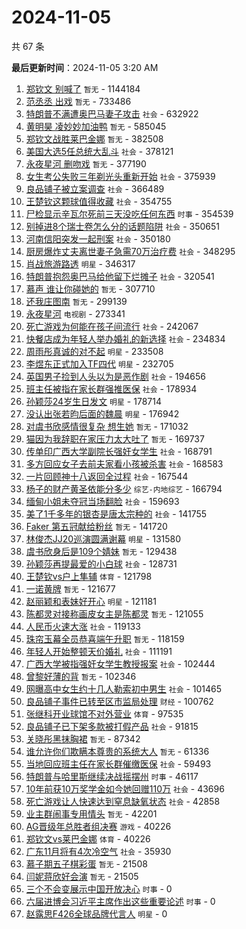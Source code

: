# 2024-11-05

共 67 条


<!-- BEGIN -->

**最后更新时间**：2024-11-05 3:20 AM
1. [郑钦文 别喊了](https://m.weibo.cn/search?containerid=100103type%3D1%26t%3D10%26q%3D%E9%83%91%E9%92%A6%E6%96%87+%E5%88%AB%E5%96%8A%E4%BA%86&stream_entry_id=31&isnewpage=1&extparam=seat%3D1%26cate%3D5001%26pos%3D0%26stream_entry_id%3D31%26dgr%3D0%26realpos%3D1%26flag%3D1%26filter_type%3Drealtimehot%26q%3D%25E9%2583%2591%25E9%2592%25A6%25E6%2596%2587%2520%25E5%2588%25AB%25E5%2596%258A%25E4%25BA%2586%26c_type%3D31%26band_rank%3D1%26lcate%3D5001%26display_time%3D1730737736%26pre_seqid%3D17307377360400054738) `暂无` - 1144184
2. [范丞丞 出戏](https://m.weibo.cn/search?containerid=100103type%3D1%26t%3D10%26q%3D%E8%8C%83%E4%B8%9E%E4%B8%9E+%E5%87%BA%E6%88%8F&stream_entry_id=31&isnewpage=1&extparam=seat%3D1%26cate%3D5001%26pos%3D1%26stream_entry_id%3D31%26dgr%3D0%26realpos%3D2%26flag%3D2%26filter_type%3Drealtimehot%26q%3D%25E8%258C%2583%25E4%25B8%259E%25E4%25B8%259E%2520%25E5%2587%25BA%25E6%2588%258F%26c_type%3D31%26band_rank%3D2%26lcate%3D5001%26display_time%3D1730737736%26pre_seqid%3D17307377360400054738) `暂无` - 733486
3. [特朗普不满遭奥巴马妻子攻击](https://m.weibo.cn/search?containerid=100103type%3D1%26t%3D10%26q%3D%23%E7%89%B9%E6%9C%97%E6%99%AE%E4%B8%8D%E6%BB%A1%E9%81%AD%E5%A5%A5%E5%B7%B4%E9%A9%AC%E5%A6%BB%E5%AD%90%E6%94%BB%E5%87%BB%23&stream_entry_id=31&isnewpage=1&extparam=seat%3D1%26cate%3D5001%26pos%3D2%26stream_entry_id%3D31%26dgr%3D0%26realpos%3D3%26flag%3D1%26filter_type%3Drealtimehot%26q%3D%2523%25E7%2589%25B9%25E6%259C%2597%25E6%2599%25AE%25E4%25B8%258D%25E6%25BB%25A1%25E9%2581%25AD%25E5%25A5%25A5%25E5%25B7%25B4%25E9%25A9%25AC%25E5%25A6%25BB%25E5%25AD%2590%25E6%2594%25BB%25E5%2587%25BB%2523%26c_type%3D31%26band_rank%3D3%26lcate%3D5001%26display_time%3D1730737736%26pre_seqid%3D17307377360400054738) `社会` - 632922
4. [黄明昊 凌妙妙加油鸭](https://m.weibo.cn/search?containerid=100103type%3D1%26t%3D10%26q%3D%E9%BB%84%E6%98%8E%E6%98%8A+%E5%87%8C%E5%A6%99%E5%A6%99%E5%8A%A0%E6%B2%B9%E9%B8%AD&stream_entry_id=31&isnewpage=1&extparam=seat%3D1%26cate%3D5001%26pos%3D3%26stream_entry_id%3D31%26dgr%3D0%26realpos%3D4%26flag%3D1%26filter_type%3Drealtimehot%26q%3D%25E9%25BB%2584%25E6%2598%258E%25E6%2598%258A%2520%25E5%2587%258C%25E5%25A6%2599%25E5%25A6%2599%25E5%258A%25A0%25E6%25B2%25B9%25E9%25B8%25AD%26c_type%3D31%26band_rank%3D4%26lcate%3D5001%26display_time%3D1730737736%26pre_seqid%3D17307377360400054738) `暂无` - 585045
5. [郑钦文战胜莱巴金娜](https://m.weibo.cn/search?containerid=100103type%3D1%26t%3D10%26q%3D%E9%83%91%E9%92%A6%E6%96%87%E6%88%98%E8%83%9C%E8%8E%B1%E5%B7%B4%E9%87%91%E5%A8%9C&stream_entry_id=31&isnewpage=1&extparam=seat%3D1%26cate%3D5001%26pos%3D4%26stream_entry_id%3D31%26dgr%3D0%26realpos%3D5%26flag%3D1%26filter_type%3Drealtimehot%26q%3D%25E9%2583%2591%25E9%2592%25A6%25E6%2596%2587%25E6%2588%2598%25E8%2583%259C%25E8%258E%25B1%25E5%25B7%25B4%25E9%2587%2591%25E5%25A8%259C%26c_type%3D31%26band_rank%3D5%26lcate%3D5001%26display_time%3D1730737736%26pre_seqid%3D17307377360400054738) `暂无` - 382508
6. [美国大选5任总统大乱斗](https://m.weibo.cn/search?containerid=100103type%3D1%26t%3D10%26q%3D%23%E7%BE%8E%E5%9B%BD%E5%A4%A7%E9%80%895%E4%BB%BB%E6%80%BB%E7%BB%9F%E5%A4%A7%E4%B9%B1%E6%96%97%23&stream_entry_id=31&isnewpage=1&extparam=seat%3D1%26cate%3D5001%26pos%3D5%26stream_entry_id%3D31%26dgr%3D0%26realpos%3D6%26flag%3D0%26filter_type%3Drealtimehot%26q%3D%2523%25E7%25BE%258E%25E5%259B%25BD%25E5%25A4%25A7%25E9%2580%25895%25E4%25BB%25BB%25E6%2580%25BB%25E7%25BB%259F%25E5%25A4%25A7%25E4%25B9%25B1%25E6%2596%2597%2523%26c_type%3D31%26band_rank%3D6%26lcate%3D5001%26display_time%3D1730737736%26pre_seqid%3D17307377360400054738) `社会` - 378121
7. [永夜星河 删吻戏](https://m.weibo.cn/search?containerid=100103type%3D1%26t%3D10%26q%3D%E6%B0%B8%E5%A4%9C%E6%98%9F%E6%B2%B3+%E5%88%A0%E5%90%BB%E6%88%8F&stream_entry_id=31&isnewpage=1&extparam=seat%3D1%26cate%3D5001%26pos%3D6%26stream_entry_id%3D31%26dgr%3D0%26realpos%3D7%26flag%3D2%26filter_type%3Drealtimehot%26q%3D%25E6%25B0%25B8%25E5%25A4%259C%25E6%2598%259F%25E6%25B2%25B3%2520%25E5%2588%25A0%25E5%2590%25BB%25E6%2588%258F%26c_type%3D31%26band_rank%3D7%26lcate%3D5001%26display_time%3D1730737736%26pre_seqid%3D17307377360400054738) `暂无` - 377190
8. [女生考公失败三年剃光头重新开始](https://m.weibo.cn/search?containerid=100103type%3D1%26t%3D10%26q%3D%23%E5%A5%B3%E7%94%9F%E8%80%83%E5%85%AC%E5%A4%B1%E8%B4%A5%E4%B8%89%E5%B9%B4%E5%89%83%E5%85%89%E5%A4%B4%E9%87%8D%E6%96%B0%E5%BC%80%E5%A7%8B%23&stream_entry_id=31&isnewpage=1&extparam=seat%3D1%26cate%3D5001%26pos%3D7%26stream_entry_id%3D31%26dgr%3D0%26realpos%3D8%26flag%3D2%26filter_type%3Drealtimehot%26q%3D%2523%25E5%25A5%25B3%25E7%2594%259F%25E8%2580%2583%25E5%2585%25AC%25E5%25A4%25B1%25E8%25B4%25A5%25E4%25B8%2589%25E5%25B9%25B4%25E5%2589%2583%25E5%2585%2589%25E5%25A4%25B4%25E9%2587%258D%25E6%2596%25B0%25E5%25BC%2580%25E5%25A7%258B%2523%26c_type%3D31%26band_rank%3D8%26lcate%3D5001%26display_time%3D1730737736%26pre_seqid%3D17307377360400054738) `社会` - 375939
9. [良品铺子被立案调查](https://m.weibo.cn/search?containerid=100103type%3D1%26t%3D10%26q%3D%23%E8%89%AF%E5%93%81%E9%93%BA%E5%AD%90%E8%A2%AB%E7%AB%8B%E6%A1%88%E8%B0%83%E6%9F%A5%23&stream_entry_id=31&isnewpage=1&extparam=seat%3D1%26cate%3D5001%26pos%3D8%26stream_entry_id%3D31%26dgr%3D0%26realpos%3D9%26flag%3D0%26filter_type%3Drealtimehot%26q%3D%2523%25E8%2589%25AF%25E5%2593%2581%25E9%2593%25BA%25E5%25AD%2590%25E8%25A2%25AB%25E7%25AB%258B%25E6%25A1%2588%25E8%25B0%2583%25E6%259F%25A5%2523%26c_type%3D31%26band_rank%3D9%26lcate%3D5001%26display_time%3D1730737736%26pre_seqid%3D17307377360400054738) `社会` - 366489
10. [王楚钦这颗球值得收藏](https://m.weibo.cn/search?containerid=100103type%3D1%26t%3D10%26q%3D%23%E7%8E%8B%E6%A5%9A%E9%92%A6%E8%BF%99%E9%A2%97%E7%90%83%E5%80%BC%E5%BE%97%E6%94%B6%E8%97%8F%23&stream_entry_id=31&isnewpage=1&extparam=seat%3D1%26cate%3D5001%26pos%3D9%26stream_entry_id%3D31%26dgr%3D0%26realpos%3D10%26flag%3D1%26filter_type%3Drealtimehot%26q%3D%2523%25E7%258E%258B%25E6%25A5%259A%25E9%2592%25A6%25E8%25BF%2599%25E9%25A2%2597%25E7%2590%2583%25E5%2580%25BC%25E5%25BE%2597%25E6%2594%25B6%25E8%2597%258F%2523%26c_type%3D31%26band_rank%3D10%26lcate%3D5001%26display_time%3D1730737736%26pre_seqid%3D17307377360400054738) `社会` - 354755
11. [尸检显示辛瓦尔死前三天没吃任何东西](https://m.weibo.cn/search?containerid=100103type%3D1%26t%3D10%26q%3D%23%E5%B0%B8%E6%A3%80%E6%98%BE%E7%A4%BA%E8%BE%9B%E7%93%A6%E5%B0%94%E6%AD%BB%E5%89%8D%E4%B8%89%E5%A4%A9%E6%B2%A1%E5%90%83%E4%BB%BB%E4%BD%95%E4%B8%9C%E8%A5%BF%23&stream_entry_id=31&isnewpage=1&extparam=seat%3D1%26cate%3D5001%26pos%3D10%26stream_entry_id%3D31%26dgr%3D0%26realpos%3D11%26flag%3D2%26filter_type%3Drealtimehot%26q%3D%2523%25E5%25B0%25B8%25E6%25A3%2580%25E6%2598%25BE%25E7%25A4%25BA%25E8%25BE%259B%25E7%2593%25A6%25E5%25B0%2594%25E6%25AD%25BB%25E5%2589%258D%25E4%25B8%2589%25E5%25A4%25A9%25E6%25B2%25A1%25E5%2590%2583%25E4%25BB%25BB%25E4%25BD%2595%25E4%25B8%259C%25E8%25A5%25BF%2523%26c_type%3D31%26band_rank%3D11%26lcate%3D5001%26display_time%3D1730737736%26pre_seqid%3D17307377360400054738) `时事` - 354539
12. [别掉进8个瑞士卷怎么分的话题陷阱](https://m.weibo.cn/search?containerid=100103type%3D1%26t%3D10%26q%3D%23%E5%88%AB%E6%8E%89%E8%BF%9B8%E4%B8%AA%E7%91%9E%E5%A3%AB%E5%8D%B7%E6%80%8E%E4%B9%88%E5%88%86%E7%9A%84%E8%AF%9D%E9%A2%98%E9%99%B7%E9%98%B1%23&stream_entry_id=31&isnewpage=1&extparam=seat%3D1%26cate%3D5001%26pos%3D11%26stream_entry_id%3D31%26dgr%3D0%26realpos%3D12%26flag%3D2%26filter_type%3Drealtimehot%26q%3D%2523%25E5%2588%25AB%25E6%258E%2589%25E8%25BF%259B8%25E4%25B8%25AA%25E7%2591%259E%25E5%25A3%25AB%25E5%258D%25B7%25E6%2580%258E%25E4%25B9%2588%25E5%2588%2586%25E7%259A%2584%25E8%25AF%259D%25E9%25A2%2598%25E9%2599%25B7%25E9%2598%25B1%2523%26c_type%3D31%26band_rank%3D12%26lcate%3D5001%26display_time%3D1730737736%26pre_seqid%3D17307377360400054738) `社会` - 350651
13. [河南信阳突发一起刑案](https://m.weibo.cn/search?containerid=100103type%3D1%26t%3D10%26q%3D%23%E6%B2%B3%E5%8D%97%E4%BF%A1%E9%98%B3%E7%AA%81%E5%8F%91%E4%B8%80%E8%B5%B7%E5%88%91%E6%A1%88%23&stream_entry_id=31&isnewpage=1&extparam=seat%3D1%26cate%3D5001%26pos%3D12%26stream_entry_id%3D31%26dgr%3D0%26realpos%3D13%26flag%3D2%26filter_type%3Drealtimehot%26q%3D%2523%25E6%25B2%25B3%25E5%258D%2597%25E4%25BF%25A1%25E9%2598%25B3%25E7%25AA%2581%25E5%258F%2591%25E4%25B8%2580%25E8%25B5%25B7%25E5%2588%2591%25E6%25A1%2588%2523%26c_type%3D31%26band_rank%3D13%26lcate%3D5001%26display_time%3D1730737736%26pre_seqid%3D17307377360400054738) `社会` - 350180
14. [厨房爆炸丈夫离世妻子急需70万治疗费](https://m.weibo.cn/search?containerid=100103type%3D1%26t%3D10%26q%3D%23%E5%8E%A8%E6%88%BF%E7%88%86%E7%82%B8%E4%B8%88%E5%A4%AB%E7%A6%BB%E4%B8%96%E5%A6%BB%E5%AD%90%E6%80%A5%E9%9C%8070%E4%B8%87%E6%B2%BB%E7%96%97%E8%B4%B9%23&stream_entry_id=31&isnewpage=1&extparam=seat%3D1%26cate%3D5001%26pos%3D13%26stream_entry_id%3D31%26dgr%3D0%26realpos%3D14%26flag%3D2%26filter_type%3Drealtimehot%26q%3D%2523%25E5%258E%25A8%25E6%2588%25BF%25E7%2588%2586%25E7%2582%25B8%25E4%25B8%2588%25E5%25A4%25AB%25E7%25A6%25BB%25E4%25B8%2596%25E5%25A6%25BB%25E5%25AD%2590%25E6%2580%25A5%25E9%259C%258070%25E4%25B8%2587%25E6%25B2%25BB%25E7%2596%2597%25E8%25B4%25B9%2523%26c_type%3D31%26band_rank%3D14%26lcate%3D5001%26display_time%3D1730737736%26pre_seqid%3D17307377360400054738) `社会` - 348295
15. [肖战旅游路透](https://m.weibo.cn/search?containerid=100103type%3D1%26t%3D10%26q%3D%23%E8%82%96%E6%88%98%E6%97%85%E6%B8%B8%E8%B7%AF%E9%80%8F%23&stream_entry_id=31&isnewpage=1&extparam=seat%3D1%26cate%3D5001%26pos%3D14%26stream_entry_id%3D31%26dgr%3D0%26realpos%3D15%26flag%3D1%26filter_type%3Drealtimehot%26q%3D%2523%25E8%2582%2596%25E6%2588%2598%25E6%2597%2585%25E6%25B8%25B8%25E8%25B7%25AF%25E9%2580%258F%2523%26c_type%3D31%26band_rank%3D15%26lcate%3D5001%26display_time%3D1730737736%26pre_seqid%3D17307377360400054738) `明星` - 346317
16. [特朗普抱怨奥巴马给他留下烂摊子](https://m.weibo.cn/search?containerid=100103type%3D1%26t%3D10%26q%3D%23%E7%89%B9%E6%9C%97%E6%99%AE%E6%8A%B1%E6%80%A8%E5%A5%A5%E5%B7%B4%E9%A9%AC%E7%BB%99%E4%BB%96%E7%95%99%E4%B8%8B%E7%83%82%E6%91%8A%E5%AD%90%23&stream_entry_id=31&isnewpage=1&extparam=seat%3D1%26cate%3D5001%26pos%3D15%26stream_entry_id%3D31%26dgr%3D0%26realpos%3D16%26flag%3D1%26filter_type%3Drealtimehot%26q%3D%2523%25E7%2589%25B9%25E6%259C%2597%25E6%2599%25AE%25E6%258A%25B1%25E6%2580%25A8%25E5%25A5%25A5%25E5%25B7%25B4%25E9%25A9%25AC%25E7%25BB%2599%25E4%25BB%2596%25E7%2595%2599%25E4%25B8%258B%25E7%2583%2582%25E6%2591%258A%25E5%25AD%2590%2523%26c_type%3D31%26band_rank%3D16%26lcate%3D5001%26display_time%3D1730737736%26pre_seqid%3D17307377360400054738) `社会` - 320541
17. [慕声 谁让你碰她的](https://m.weibo.cn/search?containerid=100103type%3D1%26t%3D10%26q%3D%E6%85%95%E5%A3%B0+%E8%B0%81%E8%AE%A9%E4%BD%A0%E7%A2%B0%E5%A5%B9%E7%9A%84&stream_entry_id=31&isnewpage=1&extparam=seat%3D1%26cate%3D5001%26pos%3D16%26stream_entry_id%3D31%26dgr%3D0%26realpos%3D17%26flag%3D0%26filter_type%3Drealtimehot%26q%3D%25E6%2585%2595%25E5%25A3%25B0%2520%25E8%25B0%2581%25E8%25AE%25A9%25E4%25BD%25A0%25E7%25A2%25B0%25E5%25A5%25B9%25E7%259A%2584%26c_type%3D31%26band_rank%3D17%26lcate%3D5001%26display_time%3D1730737736%26pre_seqid%3D17307377360400054738) `暂无` - 307710
18. [还我庄图南](https://m.weibo.cn/search?containerid=100103type%3D1%26t%3D10%26q%3D%E8%BF%98%E6%88%91%E5%BA%84%E5%9B%BE%E5%8D%97&stream_entry_id=31&isnewpage=1&extparam=seat%3D1%26cate%3D5001%26pos%3D17%26stream_entry_id%3D31%26dgr%3D0%26realpos%3D18%26flag%3D0%26filter_type%3Drealtimehot%26q%3D%25E8%25BF%2598%25E6%2588%2591%25E5%25BA%2584%25E5%259B%25BE%25E5%258D%2597%26c_type%3D31%26band_rank%3D18%26lcate%3D5001%26display_time%3D1730737736%26pre_seqid%3D17307377360400054738) `暂无` - 299139
19. [永夜星河](https://m.weibo.cn/search?containerid=100103type%3D1%26t%3D10%26q%3D%E6%B0%B8%E5%A4%9C%E6%98%9F%E6%B2%B3&stream_entry_id=31&isnewpage=1&extparam=seat%3D1%26cate%3D5001%26pos%3D18%26stream_entry_id%3D31%26dgr%3D0%26realpos%3D19%26flag%3D0%26filter_type%3Drealtimehot%26q%3D%25E6%25B0%25B8%25E5%25A4%259C%25E6%2598%259F%25E6%25B2%25B3%26c_type%3D31%26band_rank%3D19%26lcate%3D5001%26display_time%3D1730737736%26pre_seqid%3D17307377360400054738) `电视剧` - 273341
20. [死亡游戏为何能在孩子间流行](https://m.weibo.cn/search?containerid=100103type%3D1%26t%3D10%26q%3D%23%E6%AD%BB%E4%BA%A1%E6%B8%B8%E6%88%8F%E4%B8%BA%E4%BD%95%E8%83%BD%E5%9C%A8%E5%AD%A9%E5%AD%90%E9%97%B4%E6%B5%81%E8%A1%8C%23&stream_entry_id=31&isnewpage=1&extparam=seat%3D1%26cate%3D5001%26pos%3D19%26stream_entry_id%3D31%26dgr%3D0%26realpos%3D20%26flag%3D1%26filter_type%3Drealtimehot%26q%3D%2523%25E6%25AD%25BB%25E4%25BA%25A1%25E6%25B8%25B8%25E6%2588%258F%25E4%25B8%25BA%25E4%25BD%2595%25E8%2583%25BD%25E5%259C%25A8%25E5%25AD%25A9%25E5%25AD%2590%25E9%2597%25B4%25E6%25B5%2581%25E8%25A1%258C%2523%26c_type%3D31%26band_rank%3D20%26lcate%3D5001%26display_time%3D1730737736%26pre_seqid%3D17307377360400054738) `社会` - 242067
21. [快餐店成为年轻人举办婚礼的新选择](https://m.weibo.cn/search?containerid=100103type%3D1%26t%3D10%26q%3D%23%E5%BF%AB%E9%A4%90%E5%BA%97%E6%88%90%E4%B8%BA%E5%B9%B4%E8%BD%BB%E4%BA%BA%E4%B8%BE%E5%8A%9E%E5%A9%9A%E7%A4%BC%E7%9A%84%E6%96%B0%E9%80%89%E6%8B%A9%23&stream_entry_id=31&isnewpage=1&extparam=seat%3D1%26cate%3D5001%26pos%3D20%26stream_entry_id%3D31%26dgr%3D0%26realpos%3D21%26flag%3D1%26filter_type%3Drealtimehot%26q%3D%2523%25E5%25BF%25AB%25E9%25A4%2590%25E5%25BA%2597%25E6%2588%2590%25E4%25B8%25BA%25E5%25B9%25B4%25E8%25BD%25BB%25E4%25BA%25BA%25E4%25B8%25BE%25E5%258A%259E%25E5%25A9%259A%25E7%25A4%25BC%25E7%259A%2584%25E6%2596%25B0%25E9%2580%2589%25E6%258B%25A9%2523%26c_type%3D31%26band_rank%3D21%26lcate%3D5001%26display_time%3D1730737736%26pre_seqid%3D17307377360400054738) `社会` - 234834
22. [周雨彤真诚的对不起](https://m.weibo.cn/search?containerid=100103type%3D1%26t%3D10%26q%3D%23%E5%91%A8%E9%9B%A8%E5%BD%A4%E7%9C%9F%E8%AF%9A%E7%9A%84%E5%AF%B9%E4%B8%8D%E8%B5%B7%23&stream_entry_id=31&isnewpage=1&extparam=seat%3D1%26cate%3D5001%26pos%3D21%26stream_entry_id%3D31%26dgr%3D0%26realpos%3D22%26flag%3D1%26filter_type%3Drealtimehot%26q%3D%2523%25E5%2591%25A8%25E9%259B%25A8%25E5%25BD%25A4%25E7%259C%259F%25E8%25AF%259A%25E7%259A%2584%25E5%25AF%25B9%25E4%25B8%258D%25E8%25B5%25B7%2523%26c_type%3D31%26band_rank%3D22%26lcate%3D5001%26display_time%3D1730737736%26pre_seqid%3D17307377360400054738) `明星` - 233508
23. [李煜东正式加入TF四代](https://m.weibo.cn/search?containerid=100103type%3D1%26t%3D10%26q%3D%23%E6%9D%8E%E7%85%9C%E4%B8%9C%E6%AD%A3%E5%BC%8F%E5%8A%A0%E5%85%A5TF%E5%9B%9B%E4%BB%A3%23&stream_entry_id=31&isnewpage=1&extparam=seat%3D1%26cate%3D5001%26pos%3D22%26stream_entry_id%3D31%26dgr%3D0%26realpos%3D23%26flag%3D0%26filter_type%3Drealtimehot%26q%3D%2523%25E6%259D%258E%25E7%2585%259C%25E4%25B8%259C%25E6%25AD%25A3%25E5%25BC%258F%25E5%258A%25A0%25E5%2585%25A5TF%25E5%259B%259B%25E4%25BB%25A3%2523%26c_type%3D31%26band_rank%3D23%26lcate%3D5001%26display_time%3D1730737736%26pre_seqid%3D17307377360400054738) `明星` - 232705
24. [英国男子捡到人头以为是恶作剧](https://m.weibo.cn/search?containerid=100103type%3D1%26t%3D10%26q%3D%23%E8%8B%B1%E5%9B%BD%E7%94%B7%E5%AD%90%E6%8D%A1%E5%88%B0%E4%BA%BA%E5%A4%B4%E4%BB%A5%E4%B8%BA%E6%98%AF%E6%81%B6%E4%BD%9C%E5%89%A7%23&stream_entry_id=31&isnewpage=1&extparam=seat%3D1%26cate%3D5001%26pos%3D23%26stream_entry_id%3D31%26dgr%3D0%26realpos%3D24%26flag%3D0%26filter_type%3Drealtimehot%26q%3D%2523%25E8%258B%25B1%25E5%259B%25BD%25E7%2594%25B7%25E5%25AD%2590%25E6%258D%25A1%25E5%2588%25B0%25E4%25BA%25BA%25E5%25A4%25B4%25E4%25BB%25A5%25E4%25B8%25BA%25E6%2598%25AF%25E6%2581%25B6%25E4%25BD%259C%25E5%2589%25A7%2523%26c_type%3D31%26band_rank%3D24%26lcate%3D5001%26display_time%3D1730737736%26pre_seqid%3D17307377360400054738) `社会` - 194656
25. [班主任被指在家长群强推医保](https://m.weibo.cn/search?containerid=100103type%3D1%26t%3D10%26q%3D%23%E7%8F%AD%E4%B8%BB%E4%BB%BB%E8%A2%AB%E6%8C%87%E5%9C%A8%E5%AE%B6%E9%95%BF%E7%BE%A4%E5%BC%BA%E6%8E%A8%E5%8C%BB%E4%BF%9D%23&stream_entry_id=31&isnewpage=1&extparam=seat%3D1%26cate%3D5001%26pos%3D24%26stream_entry_id%3D31%26dgr%3D0%26realpos%3D25%26flag%3D1%26filter_type%3Drealtimehot%26q%3D%2523%25E7%258F%25AD%25E4%25B8%25BB%25E4%25BB%25BB%25E8%25A2%25AB%25E6%258C%2587%25E5%259C%25A8%25E5%25AE%25B6%25E9%2595%25BF%25E7%25BE%25A4%25E5%25BC%25BA%25E6%258E%25A8%25E5%258C%25BB%25E4%25BF%259D%2523%26c_type%3D31%26band_rank%3D25%26lcate%3D5001%26display_time%3D1730737736%26pre_seqid%3D17307377360400054738) `社会` - 178934
26. [孙颖莎24岁生日发文](https://m.weibo.cn/search?containerid=100103type%3D1%26t%3D10%26q%3D%23%E5%AD%99%E9%A2%96%E8%8E%8E24%E5%B2%81%E7%94%9F%E6%97%A5%E5%8F%91%E6%96%87%23&stream_entry_id=31&isnewpage=1&extparam=seat%3D1%26cate%3D5001%26pos%3D25%26stream_entry_id%3D31%26dgr%3D0%26realpos%3D26%26flag%3D0%26filter_type%3Drealtimehot%26q%3D%2523%25E5%25AD%2599%25E9%25A2%2596%25E8%258E%258E24%25E5%25B2%2581%25E7%2594%259F%25E6%2597%25A5%25E5%258F%2591%25E6%2596%2587%2523%26c_type%3D31%26band_rank%3D26%26lcate%3D5001%26display_time%3D1730737736%26pre_seqid%3D17307377360400054738) `明星` - 178714
27. [没认出张若昀后面的魏晨](https://m.weibo.cn/search?containerid=100103type%3D1%26t%3D10%26q%3D%E6%B2%A1%E8%AE%A4%E5%87%BA%E5%BC%A0%E8%8B%A5%E6%98%80%E5%90%8E%E9%9D%A2%E7%9A%84%E9%AD%8F%E6%99%A8&stream_entry_id=31&isnewpage=1&extparam=seat%3D1%26cate%3D5001%26pos%3D26%26stream_entry_id%3D31%26dgr%3D0%26realpos%3D27%26flag%3D0%26filter_type%3Drealtimehot%26q%3D%25E6%25B2%25A1%25E8%25AE%25A4%25E5%2587%25BA%25E5%25BC%25A0%25E8%258B%25A5%25E6%2598%2580%25E5%2590%258E%25E9%259D%25A2%25E7%259A%2584%25E9%25AD%258F%25E6%2599%25A8%26c_type%3D31%26band_rank%3D27%26lcate%3D5001%26display_time%3D1730737736%26pre_seqid%3D17307377360400054738) `明星` - 176942
28. [对虞书欣感情很复杂 想生她](https://m.weibo.cn/search?containerid=100103type%3D1%26t%3D10%26q%3D%E5%AF%B9%E8%99%9E%E4%B9%A6%E6%AC%A3%E6%84%9F%E6%83%85%E5%BE%88%E5%A4%8D%E6%9D%82+%E6%83%B3%E7%94%9F%E5%A5%B9&stream_entry_id=31&isnewpage=1&extparam=seat%3D1%26cate%3D5001%26pos%3D27%26stream_entry_id%3D31%26dgr%3D0%26realpos%3D28%26flag%3D0%26filter_type%3Drealtimehot%26q%3D%25E5%25AF%25B9%25E8%2599%259E%25E4%25B9%25A6%25E6%25AC%25A3%25E6%2584%259F%25E6%2583%2585%25E5%25BE%2588%25E5%25A4%258D%25E6%259D%2582%2520%25E6%2583%25B3%25E7%2594%259F%25E5%25A5%25B9%26c_type%3D31%26band_rank%3D28%26lcate%3D5001%26display_time%3D1730737736%26pre_seqid%3D17307377360400054738) `暂无` - 171032
29. [猫因为我辞职在家压力太大吐了](https://m.weibo.cn/search?containerid=100103type%3D1%26t%3D10%26q%3D%E7%8C%AB%E5%9B%A0%E4%B8%BA%E6%88%91%E8%BE%9E%E8%81%8C%E5%9C%A8%E5%AE%B6%E5%8E%8B%E5%8A%9B%E5%A4%AA%E5%A4%A7%E5%90%90%E4%BA%86&stream_entry_id=31&isnewpage=1&extparam=seat%3D1%26cate%3D5001%26pos%3D28%26stream_entry_id%3D31%26dgr%3D0%26realpos%3D29%26flag%3D1%26filter_type%3Drealtimehot%26q%3D%25E7%258C%25AB%25E5%259B%25A0%25E4%25B8%25BA%25E6%2588%2591%25E8%25BE%259E%25E8%2581%258C%25E5%259C%25A8%25E5%25AE%25B6%25E5%258E%258B%25E5%258A%259B%25E5%25A4%25AA%25E5%25A4%25A7%25E5%2590%2590%25E4%25BA%2586%26c_type%3D31%26band_rank%3D29%26lcate%3D5001%26display_time%3D1730737736%26pre_seqid%3D17307377360400054738) `暂无` - 169737
30. [传单印广西大学副院长强奸女学生](https://m.weibo.cn/search?containerid=100103type%3D1%26t%3D10%26q%3D%23%E4%BC%A0%E5%8D%95%E5%8D%B0%E5%B9%BF%E8%A5%BF%E5%A4%A7%E5%AD%A6%E5%89%AF%E9%99%A2%E9%95%BF%E5%BC%BA%E5%A5%B8%E5%A5%B3%E5%AD%A6%E7%94%9F%23&stream_entry_id=31&isnewpage=1&extparam=seat%3D1%26cate%3D5001%26pos%3D29%26stream_entry_id%3D31%26dgr%3D0%26realpos%3D30%26flag%3D1%26filter_type%3Drealtimehot%26q%3D%2523%25E4%25BC%25A0%25E5%258D%2595%25E5%258D%25B0%25E5%25B9%25BF%25E8%25A5%25BF%25E5%25A4%25A7%25E5%25AD%25A6%25E5%2589%25AF%25E9%2599%25A2%25E9%2595%25BF%25E5%25BC%25BA%25E5%25A5%25B8%25E5%25A5%25B3%25E5%25AD%25A6%25E7%2594%259F%2523%26c_type%3D31%26band_rank%3D30%26lcate%3D5001%26display_time%3D1730737736%26pre_seqid%3D17307377360400054738) `社会` - 168791
31. [多方回应女子去前夫家看小孩被杀害](https://m.weibo.cn/search?containerid=100103type%3D1%26t%3D10%26q%3D%23%E5%A4%9A%E6%96%B9%E5%9B%9E%E5%BA%94%E5%A5%B3%E5%AD%90%E5%8E%BB%E5%89%8D%E5%A4%AB%E5%AE%B6%E7%9C%8B%E5%B0%8F%E5%AD%A9%E8%A2%AB%E6%9D%80%E5%AE%B3%23&stream_entry_id=31&isnewpage=1&extparam=seat%3D1%26cate%3D5001%26pos%3D30%26stream_entry_id%3D31%26dgr%3D0%26realpos%3D31%26flag%3D0%26filter_type%3Drealtimehot%26q%3D%2523%25E5%25A4%259A%25E6%2596%25B9%25E5%259B%259E%25E5%25BA%2594%25E5%25A5%25B3%25E5%25AD%2590%25E5%258E%25BB%25E5%2589%258D%25E5%25A4%25AB%25E5%25AE%25B6%25E7%259C%258B%25E5%25B0%258F%25E5%25AD%25A9%25E8%25A2%25AB%25E6%259D%2580%25E5%25AE%25B3%2523%26c_type%3D31%26band_rank%3D31%26lcate%3D5001%26display_time%3D1730737736%26pre_seqid%3D17307377360400054738) `社会` - 168583
32. [一片回顾神十八返回全过程](https://m.weibo.cn/search?containerid=100103type%3D1%26t%3D10%26q%3D%23%E4%B8%80%E7%89%87%E5%9B%9E%E9%A1%BE%E7%A5%9E%E5%8D%81%E5%85%AB%E8%BF%94%E5%9B%9E%E5%85%A8%E8%BF%87%E7%A8%8B%23&stream_entry_id=31&isnewpage=1&extparam=seat%3D1%26cate%3D5001%26pos%3D31%26stream_entry_id%3D31%26dgr%3D0%26realpos%3D32%26flag%3D0%26filter_type%3Drealtimehot%26q%3D%2523%25E4%25B8%2580%25E7%2589%2587%25E5%259B%259E%25E9%25A1%25BE%25E7%25A5%259E%25E5%258D%2581%25E5%2585%25AB%25E8%25BF%2594%25E5%259B%259E%25E5%2585%25A8%25E8%25BF%2587%25E7%25A8%258B%2523%26c_type%3D31%26band_rank%3D32%26lcate%3D5001%26display_time%3D1730737736%26pre_seqid%3D17307377360400054738) `社会` - 167544
33. [杨子的财产黄圣依能分多少](https://m.weibo.cn/search?containerid=100103type%3D1%26t%3D10%26q%3D%23%E6%9D%A8%E5%AD%90%E7%9A%84%E8%B4%A2%E4%BA%A7%E9%BB%84%E5%9C%A3%E4%BE%9D%E8%83%BD%E5%88%86%E5%A4%9A%E5%B0%91%23&stream_entry_id=31&isnewpage=1&extparam=seat%3D1%26cate%3D5001%26pos%3D32%26stream_entry_id%3D31%26dgr%3D0%26realpos%3D33%26flag%3D0%26filter_type%3Drealtimehot%26q%3D%2523%25E6%259D%25A8%25E5%25AD%2590%25E7%259A%2584%25E8%25B4%25A2%25E4%25BA%25A7%25E9%25BB%2584%25E5%259C%25A3%25E4%25BE%259D%25E8%2583%25BD%25E5%2588%2586%25E5%25A4%259A%25E5%25B0%2591%2523%26c_type%3D31%26band_rank%3D33%26lcate%3D5001%26display_time%3D1730737736%26pre_seqid%3D17307377360400054738) `综艺-内地综艺` - 166794
34. [缅甸小姐未夺冠当场翻脸](https://m.weibo.cn/search?containerid=100103type%3D1%26t%3D10%26q%3D%23%E7%BC%85%E7%94%B8%E5%B0%8F%E5%A7%90%E6%9C%AA%E5%A4%BA%E5%86%A0%E5%BD%93%E5%9C%BA%E7%BF%BB%E8%84%B8%23&stream_entry_id=31&isnewpage=1&extparam=seat%3D1%26cate%3D5001%26pos%3D33%26stream_entry_id%3D31%26dgr%3D0%26realpos%3D34%26flag%3D0%26filter_type%3Drealtimehot%26q%3D%2523%25E7%25BC%2585%25E7%2594%25B8%25E5%25B0%258F%25E5%25A7%2590%25E6%259C%25AA%25E5%25A4%25BA%25E5%2586%25A0%25E5%25BD%2593%25E5%259C%25BA%25E7%25BF%25BB%25E8%2584%25B8%2523%26c_type%3D31%26band_rank%3D34%26lcate%3D5001%26display_time%3D1730737736%26pre_seqid%3D17307377360400054738) `社会` - 159693
35. [美了1千多年的银杏是唐太宗种的](https://m.weibo.cn/search?containerid=100103type%3D1%26t%3D10%26q%3D%23%E7%BE%8E%E4%BA%861%E5%8D%83%E5%A4%9A%E5%B9%B4%E7%9A%84%E9%93%B6%E6%9D%8F%E6%98%AF%E5%94%90%E5%A4%AA%E5%AE%97%E7%A7%8D%E7%9A%84%23&stream_entry_id=31&isnewpage=1&extparam=seat%3D1%26stream_entry_id%3D31%26lcate%3D5001%26realpos%3D10%26flag%3D1%26pos%3D9%26dgr%3D0%26band_rank%3D10%26c_type%3D31%26filter_type%3Drealtimehot%26q%3D%2523%25E7%25BE%258E%25E4%25BA%25861%25E5%258D%2583%25E5%25A4%259A%25E5%25B9%25B4%25E7%259A%2584%25E9%2593%25B6%25E6%259D%258F%25E6%2598%25AF%25E5%2594%2590%25E5%25A4%25AA%25E5%25AE%2597%25E7%25A7%258D%25E7%259A%2584%2523%26cate%3D5001%26display_time%3D1730740884%26pre_seqid%3D17307408846670274160277) `社会` - 141755
36. [Faker 第五冠献给粉丝](https://m.weibo.cn/search?containerid=100103type%3D1%26t%3D10%26q%3DFaker+%E7%AC%AC%E4%BA%94%E5%86%A0%E7%8C%AE%E7%BB%99%E7%B2%89%E4%B8%9D&stream_entry_id=31&isnewpage=1&extparam=seat%3D1%26cate%3D5001%26pos%3D34%26stream_entry_id%3D31%26dgr%3D0%26realpos%3D35%26flag%3D1%26filter_type%3Drealtimehot%26q%3DFaker%2520%25E7%25AC%25AC%25E4%25BA%2594%25E5%2586%25A0%25E7%258C%25AE%25E7%25BB%2599%25E7%25B2%2589%25E4%25B8%259D%26c_type%3D31%26band_rank%3D35%26lcate%3D5001%26display_time%3D1730737736%26pre_seqid%3D17307377360400054738) `暂无` - 141720
37. [林俊杰JJ20巡演圆满谢幕](https://m.weibo.cn/search?containerid=100103type%3D1%26t%3D10%26q%3D%23%E6%9E%97%E4%BF%8A%E6%9D%B0JJ20%E5%B7%A1%E6%BC%94%E5%9C%86%E6%BB%A1%E8%B0%A2%E5%B9%95%23&stream_entry_id=31&isnewpage=1&extparam=seat%3D1%26cate%3D5001%26pos%3D35%26stream_entry_id%3D31%26dgr%3D0%26realpos%3D36%26flag%3D1%26filter_type%3Drealtimehot%26q%3D%2523%25E6%259E%2597%25E4%25BF%258A%25E6%259D%25B0JJ20%25E5%25B7%25A1%25E6%25BC%2594%25E5%259C%2586%25E6%25BB%25A1%25E8%25B0%25A2%25E5%25B9%2595%2523%26c_type%3D31%26band_rank%3D36%26lcate%3D5001%26display_time%3D1730737736%26pre_seqid%3D17307377360400054738) `明星` - 131580
38. [虞书欣身后是109个婧妹](https://m.weibo.cn/search?containerid=100103type%3D1%26t%3D10%26q%3D%E8%99%9E%E4%B9%A6%E6%AC%A3%E8%BA%AB%E5%90%8E%E6%98%AF109%E4%B8%AA%E5%A9%A7%E5%A6%B9&stream_entry_id=31&isnewpage=1&extparam=seat%3D1%26cate%3D5001%26pos%3D36%26stream_entry_id%3D31%26dgr%3D0%26realpos%3D37%26flag%3D0%26filter_type%3Drealtimehot%26q%3D%25E8%2599%259E%25E4%25B9%25A6%25E6%25AC%25A3%25E8%25BA%25AB%25E5%2590%258E%25E6%2598%25AF109%25E4%25B8%25AA%25E5%25A9%25A7%25E5%25A6%25B9%26c_type%3D31%26band_rank%3D37%26lcate%3D5001%26display_time%3D1730737736%26pre_seqid%3D17307377360400054738) `暂无` - 129438
39. [孙颖莎再提最爱的小白球](https://m.weibo.cn/search?containerid=100103type%3D1%26t%3D10%26q%3D%23%E5%AD%99%E9%A2%96%E8%8E%8E%E5%86%8D%E6%8F%90%E6%9C%80%E7%88%B1%E7%9A%84%E5%B0%8F%E7%99%BD%E7%90%83%23&stream_entry_id=31&isnewpage=1&extparam=seat%3D1%26cate%3D5001%26pos%3D37%26stream_entry_id%3D31%26dgr%3D0%26realpos%3D38%26flag%3D1%26filter_type%3Drealtimehot%26q%3D%2523%25E5%25AD%2599%25E9%25A2%2596%25E8%258E%258E%25E5%2586%258D%25E6%258F%2590%25E6%259C%2580%25E7%2588%25B1%25E7%259A%2584%25E5%25B0%258F%25E7%2599%25BD%25E7%2590%2583%2523%26c_type%3D31%26band_rank%3D38%26lcate%3D5001%26display_time%3D1730737736%26pre_seqid%3D17307377360400054738) `社会` - 128731
40. [王楚钦vs户上隼辅](https://m.weibo.cn/search?containerid=100103type%3D1%26t%3D10%26q%3D%23%E7%8E%8B%E6%A5%9A%E9%92%A6vs%E6%88%B7%E4%B8%8A%E9%9A%BC%E8%BE%85%23&stream_entry_id=31&isnewpage=1&extparam=seat%3D1%26cate%3D5001%26pos%3D38%26stream_entry_id%3D31%26dgr%3D0%26realpos%3D39%26flag%3D0%26filter_type%3Drealtimehot%26q%3D%2523%25E7%258E%258B%25E6%25A5%259A%25E9%2592%25A6vs%25E6%2588%25B7%25E4%25B8%258A%25E9%259A%25BC%25E8%25BE%2585%2523%26c_type%3D31%26band_rank%3D39%26lcate%3D5001%26display_time%3D1730737736%26pre_seqid%3D17307377360400054738) `体育` - 121798
41. [一诺黄牌](https://m.weibo.cn/search?containerid=100103type%3D1%26t%3D10%26q%3D%E4%B8%80%E8%AF%BA%E9%BB%84%E7%89%8C&stream_entry_id=31&isnewpage=1&extparam=seat%3D1%26cate%3D5001%26pos%3D39%26stream_entry_id%3D31%26dgr%3D0%26realpos%3D40%26flag%3D0%26filter_type%3Drealtimehot%26q%3D%25E4%25B8%2580%25E8%25AF%25BA%25E9%25BB%2584%25E7%2589%258C%26c_type%3D31%26band_rank%3D40%26lcate%3D5001%26display_time%3D1730737736%26pre_seqid%3D17307377360400054738) `暂无` - 121677
42. [赵丽颖和表妹好开心](https://m.weibo.cn/search?containerid=100103type%3D1%26t%3D10%26q%3D%23%E8%B5%B5%E4%B8%BD%E9%A2%96%E5%92%8C%E8%A1%A8%E5%A6%B9%E5%A5%BD%E5%BC%80%E5%BF%83%23&stream_entry_id=31&isnewpage=1&extparam=seat%3D1%26cate%3D5001%26pos%3D40%26stream_entry_id%3D31%26dgr%3D0%26realpos%3D41%26flag%3D1%26filter_type%3Drealtimehot%26q%3D%2523%25E8%25B5%25B5%25E4%25B8%25BD%25E9%25A2%2596%25E5%2592%258C%25E8%25A1%25A8%25E5%25A6%25B9%25E5%25A5%25BD%25E5%25BC%2580%25E5%25BF%2583%2523%26c_type%3D31%26band_rank%3D41%26lcate%3D5001%26display_time%3D1730737736%26pre_seqid%3D17307377360400054738) `明星` - 121181
43. [陈都灵对接称画皮女主是陈都灵](https://m.weibo.cn/search?containerid=100103type%3D1%26t%3D10%26q%3D%E9%99%88%E9%83%BD%E7%81%B5%E5%AF%B9%E6%8E%A5%E7%A7%B0%E7%94%BB%E7%9A%AE%E5%A5%B3%E4%B8%BB%E6%98%AF%E9%99%88%E9%83%BD%E7%81%B5&stream_entry_id=31&isnewpage=1&extparam=seat%3D1%26cate%3D5001%26pos%3D41%26stream_entry_id%3D31%26dgr%3D0%26realpos%3D42%26flag%3D1%26filter_type%3Drealtimehot%26q%3D%25E9%2599%2588%25E9%2583%25BD%25E7%2581%25B5%25E5%25AF%25B9%25E6%258E%25A5%25E7%25A7%25B0%25E7%2594%25BB%25E7%259A%25AE%25E5%25A5%25B3%25E4%25B8%25BB%25E6%2598%25AF%25E9%2599%2588%25E9%2583%25BD%25E7%2581%25B5%26c_type%3D31%26band_rank%3D42%26lcate%3D5001%26display_time%3D1730737736%26pre_seqid%3D17307377360400054738) `暂无` - 121055
44. [人民币火速大涨](https://m.weibo.cn/search?containerid=100103type%3D1%26t%3D10%26q%3D%23%E4%BA%BA%E6%B0%91%E5%B8%81%E7%81%AB%E9%80%9F%E5%A4%A7%E6%B6%A8%23&stream_entry_id=31&isnewpage=1&extparam=seat%3D1%26cate%3D5001%26pos%3D42%26stream_entry_id%3D31%26dgr%3D0%26realpos%3D43%26flag%3D0%26filter_type%3Drealtimehot%26q%3D%2523%25E4%25BA%25BA%25E6%25B0%2591%25E5%25B8%2581%25E7%2581%25AB%25E9%2580%259F%25E5%25A4%25A7%25E6%25B6%25A8%2523%26c_type%3D31%26band_rank%3D43%26lcate%3D5001%26display_time%3D1730737736%26pre_seqid%3D17307377360400054738) `社会` - 119133
45. [珠帘玉幕全员恭喜端午升职](https://m.weibo.cn/search?containerid=100103type%3D1%26t%3D10%26q%3D%23%E7%8F%A0%E5%B8%98%E7%8E%89%E5%B9%95%E5%85%A8%E5%91%98%E6%81%AD%E5%96%9C%E7%AB%AF%E5%8D%88%E5%8D%87%E8%81%8C%23&stream_entry_id=31&isnewpage=1&extparam=seat%3D1%26cate%3D5001%26pos%3D43%26stream_entry_id%3D31%26dgr%3D0%26realpos%3D44%26flag%3D0%26filter_type%3Drealtimehot%26q%3D%2523%25E7%258F%25A0%25E5%25B8%2598%25E7%258E%2589%25E5%25B9%2595%25E5%2585%25A8%25E5%2591%2598%25E6%2581%25AD%25E5%2596%259C%25E7%25AB%25AF%25E5%258D%2588%25E5%258D%2587%25E8%2581%258C%2523%26c_type%3D31%26band_rank%3D44%26lcate%3D5001%26display_time%3D1730737736%26pre_seqid%3D17307377360400054738) `暂无` - 118159
46. [年轻人开始整顿天价婚礼](https://m.weibo.cn/search?containerid=100103type%3D1%26t%3D10%26q%3D%23%E5%B9%B4%E8%BD%BB%E4%BA%BA%E5%BC%80%E5%A7%8B%E6%95%B4%E9%A1%BF%E5%A4%A9%E4%BB%B7%E5%A9%9A%E7%A4%BC%23&stream_entry_id=31&isnewpage=1&extparam=seat%3D1%26cate%3D5001%26pos%3D44%26stream_entry_id%3D31%26dgr%3D0%26realpos%3D45%26flag%3D1%26filter_type%3Drealtimehot%26q%3D%2523%25E5%25B9%25B4%25E8%25BD%25BB%25E4%25BA%25BA%25E5%25BC%2580%25E5%25A7%258B%25E6%2595%25B4%25E9%25A1%25BF%25E5%25A4%25A9%25E4%25BB%25B7%25E5%25A9%259A%25E7%25A4%25BC%2523%26c_type%3D31%26band_rank%3D45%26lcate%3D5001%26display_time%3D1730737736%26pre_seqid%3D17307377360400054738) `社会` - 111191
47. [广西大学被指强奸女学生教授报案](https://m.weibo.cn/search?containerid=100103type%3D1%26t%3D10%26q%3D%23%E5%B9%BF%E8%A5%BF%E5%A4%A7%E5%AD%A6%E8%A2%AB%E6%8C%87%E5%BC%BA%E5%A5%B8%E5%A5%B3%E5%AD%A6%E7%94%9F%E6%95%99%E6%8E%88%E6%8A%A5%E6%A1%88%23&stream_entry_id=31&isnewpage=1&extparam=seat%3D1%26stream_entry_id%3D31%26lcate%3D5001%26realpos%3D20%26flag%3D1%26pos%3D19%26dgr%3D0%26band_rank%3D20%26c_type%3D31%26filter_type%3Drealtimehot%26q%3D%2523%25E5%25B9%25BF%25E8%25A5%25BF%25E5%25A4%25A7%25E5%25AD%25A6%25E8%25A2%25AB%25E6%258C%2587%25E5%25BC%25BA%25E5%25A5%25B8%25E5%25A5%25B3%25E5%25AD%25A6%25E7%2594%259F%25E6%2595%2599%25E6%258E%2588%25E6%258A%25A5%25E6%25A1%2588%2523%26cate%3D5001%26display_time%3D1730740884%26pre_seqid%3D17307408846670274160277) `社会` - 102444
48. [曾黎好薄的背](https://m.weibo.cn/search?containerid=100103type%3D1%26t%3D10%26q%3D%E6%9B%BE%E9%BB%8E%E5%A5%BD%E8%96%84%E7%9A%84%E8%83%8C&stream_entry_id=31&isnewpage=1&extparam=seat%3D1%26cate%3D5001%26pos%3D45%26stream_entry_id%3D31%26dgr%3D0%26realpos%3D46%26flag%3D0%26filter_type%3Drealtimehot%26q%3D%25E6%259B%25BE%25E9%25BB%258E%25E5%25A5%25BD%25E8%2596%2584%25E7%259A%2584%25E8%2583%258C%26c_type%3D31%26band_rank%3D46%26lcate%3D5001%26display_time%3D1730737736%26pre_seqid%3D17307377360400054738) `暂无` - 102346
49. [网曝高中女生约十几人勒索初中男生](https://m.weibo.cn/search?containerid=100103type%3D1%26t%3D10%26q%3D%23%E7%BD%91%E6%9B%9D%E9%AB%98%E4%B8%AD%E5%A5%B3%E7%94%9F%E7%BA%A6%E5%8D%81%E5%87%A0%E4%BA%BA%E5%8B%92%E7%B4%A2%E5%88%9D%E4%B8%AD%E7%94%B7%E7%94%9F%23&stream_entry_id=31&isnewpage=1&extparam=seat%3D1%26cate%3D5001%26pos%3D46%26stream_entry_id%3D31%26dgr%3D0%26realpos%3D47%26flag%3D1%26filter_type%3Drealtimehot%26q%3D%2523%25E7%25BD%2591%25E6%259B%259D%25E9%25AB%2598%25E4%25B8%25AD%25E5%25A5%25B3%25E7%2594%259F%25E7%25BA%25A6%25E5%258D%2581%25E5%2587%25A0%25E4%25BA%25BA%25E5%258B%2592%25E7%25B4%25A2%25E5%2588%259D%25E4%25B8%25AD%25E7%2594%25B7%25E7%2594%259F%2523%26c_type%3D31%26band_rank%3D47%26lcate%3D5001%26display_time%3D1730737736%26pre_seqid%3D17307377360400054738) `社会` - 101465
50. [良品铺子事件已转至区市监局处理](https://m.weibo.cn/search?containerid=100103type%3D1%26t%3D10%26q%3D%23%E8%89%AF%E5%93%81%E9%93%BA%E5%AD%90%E4%BA%8B%E4%BB%B6%E5%B7%B2%E8%BD%AC%E8%87%B3%E5%8C%BA%E5%B8%82%E7%9B%91%E5%B1%80%E5%A4%84%E7%90%86%23&stream_entry_id=31&isnewpage=1&extparam=seat%3D1%26band_rank%3D23%26c_type%3D31%26cate%3D5001%26pos%3D23%26stream_entry_id%3D31%26flag%3D1%26realpos%3D23%26lcate%3D5001%26q%3D%2523%25E8%2589%25AF%25E5%2593%2581%25E9%2593%25BA%25E5%25AD%2590%25E4%25BA%258B%25E4%25BB%25B6%25E5%25B7%25B2%25E8%25BD%25AC%25E8%2587%25B3%25E5%258C%25BA%25E5%25B8%2582%25E7%259B%2591%25E5%25B1%2580%25E5%25A4%2584%25E7%2590%2586%2523%26dgr%3D0%26filter_type%3Drealtimehot%26display_time%3D1730745066%26pre_seqid%3D173074506642802773896125) `财经` - 100762
51. [张继科开业球馆不对外营业](https://m.weibo.cn/search?containerid=100103type%3D1%26t%3D10%26q%3D%23%E5%BC%A0%E7%BB%A7%E7%A7%91%E5%BC%80%E4%B8%9A%E7%90%83%E9%A6%86%E4%B8%8D%E5%AF%B9%E5%A4%96%E8%90%A5%E4%B8%9A%23&stream_entry_id=31&isnewpage=1&extparam=seat%3D1%26cate%3D5001%26pos%3D47%26stream_entry_id%3D31%26dgr%3D0%26realpos%3D48%26flag%3D0%26filter_type%3Drealtimehot%26q%3D%2523%25E5%25BC%25A0%25E7%25BB%25A7%25E7%25A7%2591%25E5%25BC%2580%25E4%25B8%259A%25E7%2590%2583%25E9%25A6%2586%25E4%25B8%258D%25E5%25AF%25B9%25E5%25A4%2596%25E8%2590%25A5%25E4%25B8%259A%2523%26c_type%3D31%26band_rank%3D48%26lcate%3D5001%26display_time%3D1730737736%26pre_seqid%3D17307377360400054738) `体育` - 97535
52. [良品铺子已下架多款被打假产品](https://m.weibo.cn/search?containerid=100103type%3D1%26t%3D10%26q%3D%23%E8%89%AF%E5%93%81%E9%93%BA%E5%AD%90%E5%B7%B2%E4%B8%8B%E6%9E%B6%E5%A4%9A%E6%AC%BE%E8%A2%AB%E6%89%93%E5%81%87%E4%BA%A7%E5%93%81%23&stream_entry_id=31&isnewpage=1&extparam=seat%3D1%26cate%3D5001%26pos%3D48%26stream_entry_id%3D31%26dgr%3D0%26realpos%3D49%26flag%3D0%26filter_type%3Drealtimehot%26q%3D%2523%25E8%2589%25AF%25E5%2593%2581%25E9%2593%25BA%25E5%25AD%2590%25E5%25B7%25B2%25E4%25B8%258B%25E6%259E%25B6%25E5%25A4%259A%25E6%25AC%25BE%25E8%25A2%25AB%25E6%2589%2593%25E5%2581%2587%25E4%25BA%25A7%25E5%2593%2581%2523%26c_type%3D31%26band_rank%3D49%26lcate%3D5001%26display_time%3D1730737736%26pre_seqid%3D17307377360400054738) `社会` - 91815
53. [关晓彤黑抹胸裙](https://m.weibo.cn/search?containerid=100103type%3D1%26t%3D10%26q%3D%E5%85%B3%E6%99%93%E5%BD%A4%E9%BB%91%E6%8A%B9%E8%83%B8%E8%A3%99&stream_entry_id=31&isnewpage=1&extparam=seat%3D1%26cate%3D5001%26pos%3D49%26stream_entry_id%3D31%26dgr%3D0%26realpos%3D50%26flag%3D0%26filter_type%3Drealtimehot%26q%3D%25E5%2585%25B3%25E6%2599%2593%25E5%25BD%25A4%25E9%25BB%2591%25E6%258A%25B9%25E8%2583%25B8%25E8%25A3%2599%26c_type%3D31%26band_rank%3D50%26lcate%3D5001%26display_time%3D1730737736%26pre_seqid%3D17307377360400054738) `暂无` - 87342
54. [谁允许你们欺瞒本尊贵的系统大人](https://m.weibo.cn/search?containerid=100103type%3D1%26t%3D10%26q%3D%E8%B0%81%E5%85%81%E8%AE%B8%E4%BD%A0%E4%BB%AC%E6%AC%BA%E7%9E%92%E6%9C%AC%E5%B0%8A%E8%B4%B5%E7%9A%84%E7%B3%BB%E7%BB%9F%E5%A4%A7%E4%BA%BA&stream_entry_id=31&isnewpage=1&extparam=seat%3D1%26stream_entry_id%3D31%26lcate%3D5001%26realpos%3D37%26flag%3D1%26pos%3D36%26dgr%3D0%26band_rank%3D37%26c_type%3D31%26filter_type%3Drealtimehot%26q%3D%25E8%25B0%2581%25E5%2585%2581%25E8%25AE%25B8%25E4%25BD%25A0%25E4%25BB%25AC%25E6%25AC%25BA%25E7%259E%2592%25E6%259C%25AC%25E5%25B0%258A%25E8%25B4%25B5%25E7%259A%2584%25E7%25B3%25BB%25E7%25BB%259F%25E5%25A4%25A7%25E4%25BA%25BA%26cate%3D5001%26display_time%3D1730740884%26pre_seqid%3D17307408846670274160277) `暂无` - 61336
55. [当地回应班主任在家长群催缴医保](https://m.weibo.cn/search?containerid=100103type%3D1%26t%3D10%26q%3D%23%E5%BD%93%E5%9C%B0%E5%9B%9E%E5%BA%94%E7%8F%AD%E4%B8%BB%E4%BB%BB%E5%9C%A8%E5%AE%B6%E9%95%BF%E7%BE%A4%E5%82%AC%E7%BC%B4%E5%8C%BB%E4%BF%9D%23&stream_entry_id=31&isnewpage=1&extparam=seat%3D1%26band_rank%3D17%26c_type%3D31%26cate%3D5001%26pos%3D17%26stream_entry_id%3D31%26flag%3D1%26realpos%3D17%26lcate%3D5001%26q%3D%2523%25E5%25BD%2593%25E5%259C%25B0%25E5%259B%259E%25E5%25BA%2594%25E7%258F%25AD%25E4%25B8%25BB%25E4%25BB%25BB%25E5%259C%25A8%25E5%25AE%25B6%25E9%2595%25BF%25E7%25BE%25A4%25E5%2582%25AC%25E7%25BC%25B4%25E5%258C%25BB%25E4%25BF%259D%2523%26dgr%3D0%26filter_type%3Drealtimehot%26display_time%3D1730745066%26pre_seqid%3D173074506642802773896125) `社会` - 59493
56. [特朗普与哈里斯继续决战摇摆州](https://m.weibo.cn/search?containerid=100103type%3D1%26t%3D10%26q%3D%23%E7%89%B9%E6%9C%97%E6%99%AE%E4%B8%8E%E5%93%88%E9%87%8C%E6%96%AF%E7%BB%A7%E7%BB%AD%E5%86%B3%E6%88%98%E6%91%87%E6%91%86%E5%B7%9E%23&stream_entry_id=31&isnewpage=1&extparam=seat%3D1%26filter_type%3Drealtimehot%26lcate%3D5001%26c_type%3D31%26q%3D%2523%25E7%2589%25B9%25E6%259C%2597%25E6%2599%25AE%25E4%25B8%258E%25E5%2593%2588%25E9%2587%258C%25E6%2596%25AF%25E7%25BB%25A7%25E7%25BB%25AD%25E5%2586%25B3%25E6%2588%2598%25E6%2591%2587%25E6%2591%2586%25E5%25B7%259E%2523%26dgr%3D0%26stream_entry_id%3D31%26flag%3D1%26realpos%3D10%26pos%3D10%26band_rank%3D10%26cate%3D5001%26display_time%3D1730748030%26pre_seqid%3D173074803023700587144) `时事` - 46117
57. [10年前获10万奖学金如今她回赠110万](https://m.weibo.cn/search?containerid=100103type%3D1%26t%3D10%26q%3D%2310%E5%B9%B4%E5%89%8D%E8%8E%B710%E4%B8%87%E5%A5%96%E5%AD%A6%E9%87%91%E5%A6%82%E4%BB%8A%E5%A5%B9%E5%9B%9E%E8%B5%A0110%E4%B8%87%23&stream_entry_id=31&isnewpage=1&extparam=seat%3D1%26band_rank%3D20%26c_type%3D31%26cate%3D5001%26pos%3D20%26stream_entry_id%3D31%26flag%3D32768%26realpos%3D20%26lcate%3D5001%26q%3D%252310%25E5%25B9%25B4%25E5%2589%258D%25E8%258E%25B710%25E4%25B8%2587%25E5%25A5%2596%25E5%25AD%25A6%25E9%2587%2591%25E5%25A6%2582%25E4%25BB%258A%25E5%25A5%25B9%25E5%259B%259E%25E8%25B5%25A0110%25E4%25B8%2587%2523%26dgr%3D0%26filter_type%3Drealtimehot%26display_time%3D1730745066%26pre_seqid%3D173074506642802773896125) `社会` - 43696
58. [死亡游戏让人快速达到窒息缺氧状态](https://m.weibo.cn/search?containerid=100103type%3D1%26t%3D10%26q%3D%23%E6%AD%BB%E4%BA%A1%E6%B8%B8%E6%88%8F%E8%AE%A9%E4%BA%BA%E5%BF%AB%E9%80%9F%E8%BE%BE%E5%88%B0%E7%AA%92%E6%81%AF%E7%BC%BA%E6%B0%A7%E7%8A%B6%E6%80%81%23&stream_entry_id=31&isnewpage=1&extparam=seat%3D1%26filter_type%3Drealtimehot%26lcate%3D5001%26c_type%3D31%26q%3D%2523%25E6%25AD%25BB%25E4%25BA%25A1%25E6%25B8%25B8%25E6%2588%258F%25E8%25AE%25A9%25E4%25BA%25BA%25E5%25BF%25AB%25E9%2580%259F%25E8%25BE%25BE%25E5%2588%25B0%25E7%25AA%2592%25E6%2581%25AF%25E7%25BC%25BA%25E6%25B0%25A7%25E7%258A%25B6%25E6%2580%2581%2523%26dgr%3D0%26stream_entry_id%3D31%26flag%3D1%26realpos%3D17%26pos%3D17%26band_rank%3D17%26cate%3D5001%26display_time%3D1730748030%26pre_seqid%3D173074803023700587144) `社会` - 42858
59. [业主群闹事专用情头](https://m.weibo.cn/search?containerid=100103type%3D1%26t%3D10%26q%3D%E4%B8%9A%E4%B8%BB%E7%BE%A4%E9%97%B9%E4%BA%8B%E4%B8%93%E7%94%A8%E6%83%85%E5%A4%B4&stream_entry_id=31&isnewpage=1&extparam=seat%3D1%26stream_entry_id%3D31%26lcate%3D5001%26realpos%3D47%26flag%3D1%26pos%3D46%26dgr%3D0%26band_rank%3D47%26c_type%3D31%26filter_type%3Drealtimehot%26q%3D%25E4%25B8%259A%25E4%25B8%25BB%25E7%25BE%25A4%25E9%2597%25B9%25E4%25BA%258B%25E4%25B8%2593%25E7%2594%25A8%25E6%2583%2585%25E5%25A4%25B4%26cate%3D5001%26display_time%3D1730740884%26pre_seqid%3D17307408846670274160277) `暂无` - 42201
60. [AG晋级年总胜者组决赛](https://m.weibo.cn/search?containerid=100103type%3D1%26t%3D10%26q%3D%23AG%E6%99%8B%E7%BA%A7%E5%B9%B4%E6%80%BB%E8%83%9C%E8%80%85%E7%BB%84%E5%86%B3%E8%B5%9B%23&stream_entry_id=31&isnewpage=1&extparam=seat%3D1%26stream_entry_id%3D31%26lcate%3D5001%26realpos%3D48%26flag%3D0%26pos%3D47%26dgr%3D0%26band_rank%3D48%26c_type%3D31%26filter_type%3Drealtimehot%26q%3D%2523AG%25E6%2599%258B%25E7%25BA%25A7%25E5%25B9%25B4%25E6%2580%25BB%25E8%2583%259C%25E8%2580%2585%25E7%25BB%2584%25E5%2586%25B3%25E8%25B5%259B%2523%26cate%3D5001%26display_time%3D1730740884%26pre_seqid%3D17307408846670274160277) `游戏` - 40226
61. [郑钦文vs莱巴金娜](https://m.weibo.cn/search?containerid=100103type%3D1%26t%3D10%26q%3D%23%E9%83%91%E9%92%A6%E6%96%87vs%E8%8E%B1%E5%B7%B4%E9%87%91%E5%A8%9C%23&stream_entry_id=31&isnewpage=1&extparam=seat%3D1%26stream_entry_id%3D31%26lcate%3D5001%26realpos%3D50%26flag%3D0%26pos%3D49%26dgr%3D0%26band_rank%3D50%26c_type%3D31%26filter_type%3Drealtimehot%26q%3D%2523%25E9%2583%2591%25E9%2592%25A6%25E6%2596%2587vs%25E8%258E%25B1%25E5%25B7%25B4%25E9%2587%2591%25E5%25A8%259C%2523%26cate%3D5001%26display_time%3D1730740884%26pre_seqid%3D17307408846670274160277) `体育` - 40226
62. [广东11月将有4次冷空气](https://m.weibo.cn/search?containerid=100103type%3D1%26t%3D10%26q%3D%23%E5%B9%BF%E4%B8%9C11%E6%9C%88%E5%B0%86%E6%9C%894%E6%AC%A1%E5%86%B7%E7%A9%BA%E6%B0%94%23&stream_entry_id=31&isnewpage=1&extparam=seat%3D1%26band_rank%3D32%26c_type%3D31%26cate%3D5001%26pos%3D32%26stream_entry_id%3D31%26flag%3D1%26realpos%3D32%26lcate%3D5001%26q%3D%2523%25E5%25B9%25BF%25E4%25B8%259C11%25E6%259C%2588%25E5%25B0%2586%25E6%259C%25894%25E6%25AC%25A1%25E5%2586%25B7%25E7%25A9%25BA%25E6%25B0%2594%2523%26dgr%3D0%26filter_type%3Drealtimehot%26display_time%3D1730745066%26pre_seqid%3D173074506642802773896125) `社会` - 35930
63. [慕子期五子棋彩蛋](https://m.weibo.cn/search?containerid=100103type%3D1%26t%3D10%26q%3D%E6%85%95%E5%AD%90%E6%9C%9F%E4%BA%94%E5%AD%90%E6%A3%8B%E5%BD%A9%E8%9B%8B&stream_entry_id=31&isnewpage=1&extparam=seat%3D1%26filter_type%3Drealtimehot%26lcate%3D5001%26c_type%3D31%26q%3D%25E6%2585%2595%25E5%25AD%2590%25E6%259C%259F%25E4%25BA%2594%25E5%25AD%2590%25E6%25A3%258B%25E5%25BD%25A9%25E8%259B%258B%26dgr%3D0%26stream_entry_id%3D31%26flag%3D1%26realpos%3D48%26pos%3D48%26band_rank%3D48%26cate%3D5001%26display_time%3D1730748030%26pre_seqid%3D173074803023700587144) `暂无` - 21508
64. [闫妮蒋欣好会演](https://m.weibo.cn/search?containerid=100103type%3D1%26t%3D10%26q%3D%E9%97%AB%E5%A6%AE%E8%92%8B%E6%AC%A3%E5%A5%BD%E4%BC%9A%E6%BC%94&stream_entry_id=31&isnewpage=1&extparam=seat%3D1%26filter_type%3Drealtimehot%26lcate%3D5001%26c_type%3D31%26q%3D%25E9%2597%25AB%25E5%25A6%25AE%25E8%2592%258B%25E6%25AC%25A3%25E5%25A5%25BD%25E4%25BC%259A%25E6%25BC%2594%26dgr%3D0%26stream_entry_id%3D31%26flag%3D1%26realpos%3D49%26pos%3D49%26band_rank%3D49%26cate%3D5001%26display_time%3D1730748030%26pre_seqid%3D173074803023700587144) `暂无` - 21505
65. [三个不会变展示中国开放决心](https://m.weibo.cn/search?containerid=100103type%3D1%26t%3D10%26q%3D%23%E4%B8%89%E4%B8%AA%E4%B8%8D%E4%BC%9A%E5%8F%98%E5%B1%95%E7%A4%BA%E4%B8%AD%E5%9B%BD%E5%BC%80%E6%94%BE%E5%86%B3%E5%BF%83%23&stream_entry_id=51&isnewpage=1&extparam=seat%3D1%26cate%3D10103%26pos%3D0%26filter_type%3Drealtimehot%26q%3D%2523%25E4%25B8%2589%25E4%25B8%25AA%25E4%25B8%258D%25E4%25BC%259A%25E5%258F%2598%25E5%25B1%2595%25E7%25A4%25BA%25E4%25B8%25AD%25E5%259B%25BD%25E5%25BC%2580%25E6%2594%25BE%25E5%2586%25B3%25E5%25BF%2583%2523%26c_type%3D51%26stream_entry_id%3D51%26dgr%3D0%26display_time%3D1730737736%26pre_seqid%3D17307377360400054738) `时事` - 0
66. [六届进博会习近平主席作出这些重要论述](https://m.weibo.cn/search?containerid=100103type%3D1%26t%3D10%26q%3D%23%E5%85%AD%E5%B1%8A%E8%BF%9B%E5%8D%9A%E4%BC%9A%E4%B9%A0%E8%BF%91%E5%B9%B3%E4%B8%BB%E5%B8%AD%E4%BD%9C%E5%87%BA%E8%BF%99%E4%BA%9B%E9%87%8D%E8%A6%81%E8%AE%BA%E8%BF%B0%23&stream_entry_id=51&isnewpage=1&extparam=seat%3D1%26stream_entry_id%3D51%26c_type%3D51%26pos%3D0%26cate%3D10103%26q%3D%2523%25E5%2585%25AD%25E5%25B1%258A%25E8%25BF%259B%25E5%258D%259A%25E4%25BC%259A%25E4%25B9%25A0%25E8%25BF%2591%25E5%25B9%25B3%25E4%25B8%25BB%25E5%25B8%25AD%25E4%25BD%259C%25E5%2587%25BA%25E8%25BF%2599%25E4%25BA%259B%25E9%2587%258D%25E8%25A6%2581%25E8%25AE%25BA%25E8%25BF%25B0%2523%26dgr%3D0%26filter_type%3Drealtimehot%26display_time%3D1730745066%26pre_seqid%3D173074506642802773896125) `时事` - 0
67. [赵露思F426全球品牌代言人](https://m.weibo.cn/search?containerid=100103type%3D1%26t%3D10%26q%3D%23%E8%B5%B5%E9%9C%B2%E6%80%9DF426%E5%85%A8%E7%90%83%E5%93%81%E7%89%8C%E4%BB%A3%E8%A8%80%E4%BA%BA%23&stream_entry_id=31&isnewpage=1&extparam=seat%3D1%26band_rank%3D4%26c_type%3D31%26is_ad_pos%3D1%26cate%3D5001%26pos%3D3%26stream_entry_id%3D31%26topic_ad%3D1%26adid%3D263074%26lcate%3D5001%26q%3D%2523%25E8%25B5%25B5%25E9%259C%25B2%25E6%2580%259DF426%25E5%2585%25A8%25E7%2590%2583%25E5%2593%2581%25E7%2589%258C%25E4%25BB%25A3%25E8%25A8%2580%25E4%25BA%25BA%2523%26dgr%3D0%26filter_type%3Drealtimehot%26display_time%3D1730745066%26pre_seqid%3D173074506642802773896125) `明星` - 0

<!-- END -->

